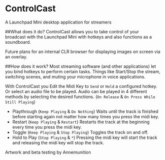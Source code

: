 # ControlCast
A Launchpad Mini desktop application for streamers

##What does it do?
ControlCast allows you to take control of your broadcast with the Launchpad Mini with hotkeys and also functions as a soundboard. 

Future plans for an internal CLR browser for displaying images on screen via an overlay.

##How does it work?
Most streaming software (and other applications) let you bind hotkeys to perform certain tasks. Things like Start/Stop the stream, switching scenes, and muting your microphone in voice applications. 

With ControlCast you Edit the Midi Key to ``Send`` or ``Hold`` a configured hotkey. Or select an audio file to be played. Audio can be played in 4 different methods by selecting the desired functions. (``On Release`` & ``On Press While Still Playing``)

* Playthrough (``Keep Playing`` & ``Do Nothing``) Waits until the track is finished before starting again not matter how many times you press the midi key.
* Restart (``Keep Playing`` & ``Restart``) Restarts the track at the beginning every time you press the midi key.
* Toggle (``Keep Playing`` & ``Stop Playing``) Toggles the track on and off.
* Hold to Play (``Stop Playing`` & ``*``) Pressing the midi key will start the track and releasing the midi key will stop the track.

Artwork and beta testing by Annemunition
